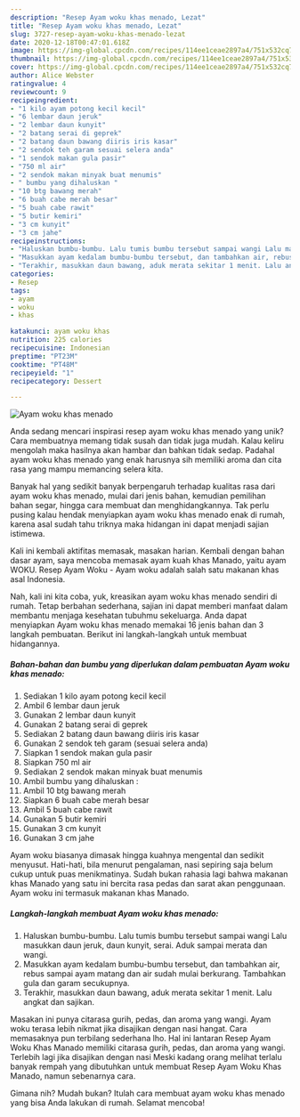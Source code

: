 ```yaml
---
description: "Resep Ayam woku khas menado, Lezat"
title: "Resep Ayam woku khas menado, Lezat"
slug: 3727-resep-ayam-woku-khas-menado-lezat
date: 2020-12-18T00:47:01.618Z
image: https://img-global.cpcdn.com/recipes/114ee1ceae2897a4/751x532cq70/ayam-woku-khas-menado-foto-resep-utama.jpg
thumbnail: https://img-global.cpcdn.com/recipes/114ee1ceae2897a4/751x532cq70/ayam-woku-khas-menado-foto-resep-utama.jpg
cover: https://img-global.cpcdn.com/recipes/114ee1ceae2897a4/751x532cq70/ayam-woku-khas-menado-foto-resep-utama.jpg
author: Alice Webster
ratingvalue: 4
reviewcount: 9
recipeingredient:
- "1 kilo ayam potong kecil kecil"
- "6 lembar daun jeruk"
- "2 lembar daun kunyit"
- "2 batang serai di geprek"
- "2 batang daun bawang diiris iris kasar"
- "2 sendok teh garam sesuai selera anda"
- "1 sendok makan gula pasir"
- "750 ml air"
- "2 sendok makan minyak buat menumis"
- " bumbu yang dihaluskan "
- "10 btg bawang merah"
- "6 buah cabe merah besar"
- "5 buah cabe rawit"
- "5 butir kemiri"
- "3 cm kunyit"
- "3 cm jahe"
recipeinstructions:
- "Haluskan bumbu-bumbu. Lalu tumis bumbu tersebut sampai wangi Lalu masukkan daun jeruk, daun kunyit, serai. Aduk sampai merata dan wangi."
- "Masukkan ayam kedalam bumbu-bumbu tersebut, dan tambahkan air, rebus sampai ayam matang dan air sudah mulai berkurang. Tambahkan gula dan garam secukupnya."
- "Terakhir, masukkan daun bawang, aduk merata sekitar 1 menit. Lalu angkat dan sajikan."
categories:
- Resep
tags:
- ayam
- woku
- khas

katakunci: ayam woku khas 
nutrition: 225 calories
recipecuisine: Indonesian
preptime: "PT23M"
cooktime: "PT48M"
recipeyield: "1"
recipecategory: Dessert

---
```



![Ayam woku khas menado](https://img-global.cpcdn.com/recipes/114ee1ceae2897a4/751x532cq70/ayam-woku-khas-menado-foto-resep-utama.jpg)

Anda sedang mencari inspirasi resep ayam woku khas menado yang unik? Cara membuatnya memang tidak susah dan tidak juga mudah. Kalau keliru mengolah maka hasilnya akan hambar dan bahkan tidak sedap. Padahal ayam woku khas menado yang enak harusnya sih memiliki aroma dan cita rasa yang mampu memancing selera kita.

Banyak hal yang sedikit banyak berpengaruh terhadap kualitas rasa dari ayam woku khas menado, mulai dari jenis bahan, kemudian pemilihan bahan segar, hingga cara membuat dan menghidangkannya. Tak perlu pusing kalau hendak menyiapkan ayam woku khas menado enak di rumah, karena asal sudah tahu triknya maka hidangan ini dapat menjadi sajian istimewa.

Kali ini kembali aktifitas memasak, masakan harian. Kembali dengan bahan dasar ayam, saya mencoba memasak ayam kuah khas Manado, yaitu ayam WOKU. Resep Ayam Woku - Ayam woku adalah salah satu makanan khas asal Indonesia.


Nah, kali ini kita coba, yuk, kreasikan ayam woku khas menado sendiri di rumah. Tetap berbahan sederhana, sajian ini dapat memberi manfaat dalam membantu menjaga kesehatan tubuhmu sekeluarga. Anda dapat menyiapkan Ayam woku khas menado memakai 16 jenis bahan dan 3 langkah pembuatan. Berikut ini langkah-langkah untuk membuat hidangannya.

<!--inarticleads1-->

##### Bahan-bahan dan bumbu yang diperlukan dalam pembuatan Ayam woku khas menado:

1. Sediakan 1 kilo ayam potong kecil kecil
1. Ambil 6 lembar daun jeruk
1. Gunakan 2 lembar daun kunyit
1. Gunakan 2 batang serai di geprek
1. Sediakan 2 batang daun bawang diiris iris kasar
1. Gunakan 2 sendok teh garam (sesuai selera anda)
1. Siapkan 1 sendok makan gula pasir
1. Siapkan 750 ml air
1. Sediakan 2 sendok makan minyak buat menumis
1. Ambil  bumbu yang dihaluskan :
1. Ambil 10 btg bawang merah
1. Siapkan 6 buah cabe merah besar
1. Ambil 5 buah cabe rawit
1. Gunakan 5 butir kemiri
1. Gunakan 3 cm kunyit
1. Gunakan 3 cm jahe


Ayam woku biasanya dimasak hingga kuahnya mengental dan sedikit menyusut. Hati-hati, bila menurut pengalaman, nasi sepiring saja belum cukup untuk puas menikmatinya. Sudah bukan rahasia lagi bahwa makanan khas Manado yang satu ini bercita rasa pedas dan sarat akan penggunaan. Ayam woku ini termasuk makanan khas Manado. 

<!--inarticleads2-->

##### Langkah-langkah membuat Ayam woku khas menado:

1. Haluskan bumbu-bumbu. Lalu tumis bumbu tersebut sampai wangi Lalu masukkan daun jeruk, daun kunyit, serai. Aduk sampai merata dan wangi.
1. Masukkan ayam kedalam bumbu-bumbu tersebut, dan tambahkan air, rebus sampai ayam matang dan air sudah mulai berkurang. Tambahkan gula dan garam secukupnya.
1. Terakhir, masukkan daun bawang, aduk merata sekitar 1 menit. Lalu angkat dan sajikan.


Masakan ini punya citarasa gurih, pedas, dan aroma yang wangi. Ayam woku terasa lebih nikmat jika disajikan dengan nasi hangat. Cara memasaknya pun terbilang sederhana lho. Hal ini lantaran Resep Ayam Woku Khas Manado memiliki citarasa gurih, pedas, dan aroma yang wangi. Terlebih lagi jika disajikan dengan nasi Meski kadang orang melihat terlalu banyak rempah yang dibutuhkan untuk membuat Resep Ayam Woku Khas Manado, namun sebenarnya cara. 

Gimana nih? Mudah bukan? Itulah cara membuat ayam woku khas menado yang bisa Anda lakukan di rumah. Selamat mencoba!
